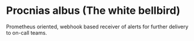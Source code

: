 # Procnias albus (The white bellbird) 
Prometheus oriented, webhook based receiver of alerts for further delivery to on-call teams.
